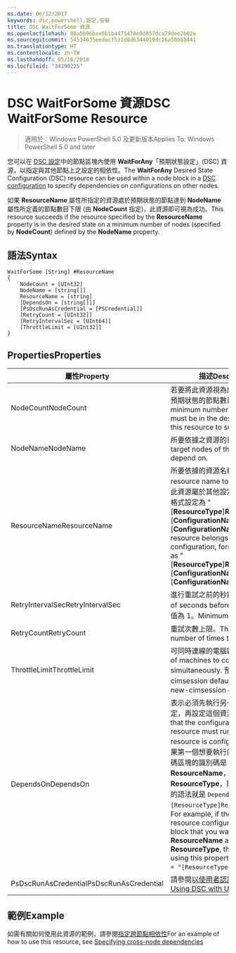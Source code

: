 ```yaml
---
ms.date: 06/12/2017
keywords: dsc,powershell,設定,安裝
title: DSC WaitForSome 資源
ms.openlocfilehash: 08a5b96bee0b1b4475470e0d857dca79dee2b02e
ms.sourcegitcommit: 54534635eedacf531d8d6344019dc16a50b8b441
ms.translationtype: HT
ms.contentlocale: zh-TW
ms.lasthandoff: 05/16/2018
ms.locfileid: "34190225"
---
```

# <a name="dsc-waitforsome-resource"></a><span data-ttu-id="da0e8-103">DSC WaitForSome 資源</span><span class="sxs-lookup"><span data-stu-id="da0e8-103">DSC WaitForSome Resource</span></span>

> <span data-ttu-id="da0e8-104">適用於︰Windows PowerShell 5.0 及更新版本</span><span class="sxs-lookup"><span data-stu-id="da0e8-104">Applies To: Windows PowerShell 5.0 and later</span></span>

<span data-ttu-id="da0e8-105">您可以在 [DSC 設定](configurations.md)中的節點區塊內使用 **WaitForAny**「預期狀態設定」(DSC) 資源，以指定與其他節點上之設定的相依性。</span><span class="sxs-lookup"><span data-stu-id="da0e8-105">The **WaitForAny** Desired State Configuration (DSC) resource can be used within a node block in a [DSC configuration](configurations.md) to specify dependencies on configurations on other nodes.</span></span>

<span data-ttu-id="da0e8-106">如果 **ResourceName** 屬性所指定的資源處於預期狀態的節點達到 **NodeName** 屬性所定義的節點數目下限 (由 **NodeCount** 指定)，此資源即可視為成功。</span><span class="sxs-lookup"><span data-stu-id="da0e8-106">This resource succeeds if the resource specified by the **ResourceName** property is in the desired state on a minimum number of nodes (specified by **NodeCount**) defined by the **NodeName** property.</span></span>


## <a name="syntax"></a><span data-ttu-id="da0e8-107">語法</span><span class="sxs-lookup"><span data-stu-id="da0e8-107">Syntax</span></span>

```
WaitForSome [String] #ResourceName
{
    NodeCount = [UInt32]
    NodeName = [string[]]
    ResourceName = [string]
    [DependsOn = [string[]]]
    [PsDscRunAsCredential = [PSCredential]]
    [RetryCount = [UInt32]]
    [RetryIntervalSec = [UInt64]]
    [ThrottleLimit = [UInt32]]
}
```

## <a name="properties"></a><span data-ttu-id="da0e8-108">Properties</span><span class="sxs-lookup"><span data-stu-id="da0e8-108">Properties</span></span>

|  <span data-ttu-id="da0e8-109">屬性</span><span class="sxs-lookup"><span data-stu-id="da0e8-109">Property</span></span>  |  <span data-ttu-id="da0e8-110">描述</span><span class="sxs-lookup"><span data-stu-id="da0e8-110">Description</span></span>   |
|---|---|
| <span data-ttu-id="da0e8-111">NodeCount</span><span class="sxs-lookup"><span data-stu-id="da0e8-111">NodeCount</span></span>| <span data-ttu-id="da0e8-112">若要將此資源視為成功，必須處於預期狀態的節點數目下限。</span><span class="sxs-lookup"><span data-stu-id="da0e8-112">The minimum number of nodes that must be in the desired state for this resource to succeed.</span></span>|
| <span data-ttu-id="da0e8-113">NodeName</span><span class="sxs-lookup"><span data-stu-id="da0e8-113">NodeName</span></span>| <span data-ttu-id="da0e8-114">所要依據之資源的目標節點。</span><span class="sxs-lookup"><span data-stu-id="da0e8-114">The target nodes of the resource to depend on.</span></span>|
| <span data-ttu-id="da0e8-115">ResourceName</span><span class="sxs-lookup"><span data-stu-id="da0e8-115">ResourceName</span></span>| <span data-ttu-id="da0e8-116">所要依據的資源名稱。</span><span class="sxs-lookup"><span data-stu-id="da0e8-116">The resource name to depend on.</span></span> <span data-ttu-id="da0e8-117">若此資源屬於其他設定，請將名稱的格式設定為 "[__ResourceType__]__ResourceName__::[__ConfigurationName__]::[__ConfigurationName__]"</span><span class="sxs-lookup"><span data-stu-id="da0e8-117">If this resource belongs to a different configuration, format the name as "[__ResourceType__]__ResourceName__::[__ConfigurationName__]::[__ConfigurationName__]"</span></span>|
| <span data-ttu-id="da0e8-118">RetryIntervalSec</span><span class="sxs-lookup"><span data-stu-id="da0e8-118">RetryIntervalSec</span></span>| <span data-ttu-id="da0e8-119">進行重試之前的秒數。</span><span class="sxs-lookup"><span data-stu-id="da0e8-119">The number of seconds before retrying.</span></span> <span data-ttu-id="da0e8-120">最小值為 1。</span><span class="sxs-lookup"><span data-stu-id="da0e8-120">Minimum is 1.</span></span>|
| <span data-ttu-id="da0e8-121">RetryCount</span><span class="sxs-lookup"><span data-stu-id="da0e8-121">RetryCount</span></span>| <span data-ttu-id="da0e8-122">重試次數上限。</span><span class="sxs-lookup"><span data-stu-id="da0e8-122">The maximum number of times to retry.</span></span>|
| <span data-ttu-id="da0e8-123">ThrottleLimit</span><span class="sxs-lookup"><span data-stu-id="da0e8-123">ThrottleLimit</span></span>| <span data-ttu-id="da0e8-124">可同時連線的電腦數目。</span><span class="sxs-lookup"><span data-stu-id="da0e8-124">Number of machines to connect simultaneously.</span></span> <span data-ttu-id="da0e8-125">預設值為 new-cimsession default。</span><span class="sxs-lookup"><span data-stu-id="da0e8-125">Default is new-cimsession default.</span></span>|
| <span data-ttu-id="da0e8-126">DependsOn</span><span class="sxs-lookup"><span data-stu-id="da0e8-126">DependsOn</span></span> | <span data-ttu-id="da0e8-127">表示必須先執行另一個資源的設定，再設定這個資源。</span><span class="sxs-lookup"><span data-stu-id="da0e8-127">Indicates that the configuration of another resource must run before this resource is configured.</span></span> <span data-ttu-id="da0e8-128">例如，如果第一個想要執行的資源設定指令碼區塊的識別碼是 __ResourceName__，而它的類型是 __ResourceType__，則使用這個屬性的語法就是 `DependsOn = "[ResourceType]ResourceName"`。</span><span class="sxs-lookup"><span data-stu-id="da0e8-128">For example, if the ID of the resource configuration script block that you want to run first is __ResourceName__ and its type is __ResourceType__, the syntax for using this property is `DependsOn = "[ResourceType]ResourceName"`.</span></span>|
| <span data-ttu-id="da0e8-129">PsDscRunAsCredential</span><span class="sxs-lookup"><span data-stu-id="da0e8-129">PsDscRunAsCredential</span></span> | <span data-ttu-id="da0e8-130">請參閱[以使用者認證執行 DSC](https://docs.microsoft.com/powershell/dsc/runasuser)</span><span class="sxs-lookup"><span data-stu-id="da0e8-130">See [Using DSC with User Credentials](https://docs.microsoft.com/powershell/dsc/runasuser)</span></span> |


## <a name="example"></a><span data-ttu-id="da0e8-131">範例</span><span class="sxs-lookup"><span data-stu-id="da0e8-131">Example</span></span>

<span data-ttu-id="da0e8-132">如需有關如何使用此資源的範例，請參閱[指定跨節點相依性](crossNodeDependencies.md)</span><span class="sxs-lookup"><span data-stu-id="da0e8-132">For an example of how to use this resource, see [Specifying cross-node dependencies](crossNodeDependencies.md)</span></span>